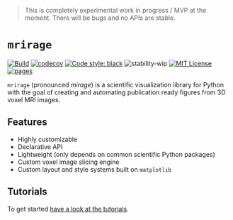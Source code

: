 > This is completely experimental work in progress / MVP at the moment. There will be bugs and no APIs are stable.

# `mrirage`

[![Build](https://github.com/childmindresearch/mrirage/actions/workflows/test.yml/badge.svg?branch=master)](https://github.com/childmindresearch/mrirage/actions/workflows/test.yml?query=branch%3Amaster)
[![codecov](https://codecov.io/gh/childmindresearch/mrirage/branch/master/graph/badge.svg?token=22HWWFWPW5)](https://codecov.io/gh/childmindresearch/mrirage)
[![Code style: black](https://img.shields.io/badge/code%20style-black-000000.svg)](https://github.com/psf/black)
![stability-wip](https://img.shields.io/badge/stability-work_in_progress-lightgrey.svg)
[![MIT License](https://img.shields.io/badge/license-MIT-blue.svg)](https://github.com/childmindresearch/mrirage/blob/master/LICENSE)
[![pages](https://img.shields.io/badge/api-docs-blue)](https://childmindresearch.github.io/mrirage)

`mrirage` (pronounced _mirage_) is a scientific visualization library for Python
with the goal of creating and automating publication ready figures from 3D voxel MRI images.

## Features

- Highly customizable
- Declarative API
- Lightweight (only depends on common scientific Python packages)
- Custom voxel image slicing engine
- Custom layout and style systems built on `matplotlib`

## Tutorials

To get started [have a look at the tutorials](https://github.com/childmindresearch/mrirage/blob/master/examples/README.md).
